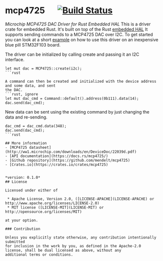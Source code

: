 # mcp4725 &emsp; [![Build Status](https://travis-ci.org/mendelt/mcp4725.svg?branch=master)](https://travis-ci.org/mendelt/mcp4725)

*Microchip MCP4725 DAC Driver for Rust Embedded HAL*
This is a driver crate for embedded Rust. It's built on top of the Rust
[embedded HAL](https://github.com/rust-embedded/embedded-hal)
It supports sending commands to a MCP4725 DAC over I2C.
To get started you can look at a short
[example](https://github.com/mendelt/bluepill-examples/blob/master/examples/01-bluepill_saw.rs)
on how to use this driver on an inexpensive blue pill STM32F103 board.

The driver can be initialized by calling create and passing it an I2C interface.
```rust, ignore
let mut dac = MCP4725::create(i2c);
```rust

A command can then be created and initialized with the device address and some data, and sent
the DAC.
```rust, ignore
let mut dac_cmd = Command::default().address(0b111).data(14);
dac.send(dac_cmd);
```

New data can be sent using the existing command by just changing the data and re-sending.
```rust, ignore
dac_cmd = dac_cmd.data(348);
dac.send(dac_cmd);
```rust

## More information
- [MCP4725 datasheet](http://ww1.microchip.com/downloads/en/DeviceDoc/22039d.pdf)
- [API documentation](https://docs.rs/mcp4725/)
- [Github repository](https://github.com/mendelt/mcp4725)
- [Crates.io](https://crates.io/crates/mcp4725)


*version: 0.1.0*
## License

Licensed under either of

 * Apache License, Version 2.0, ([LICENSE-APACHE](LICENSE-APACHE) or http://www.apache.org/licenses/LICENSE-2.0)
 * MIT license ([LICENSE-MIT](LICENSE-MIT) or http://opensource.org/licenses/MIT)

at your option.

### Contribution

Unless you explicitly state otherwise, any contribution intentionally submitted
for inclusion in the work by you, as defined in the Apache-2.0 license, shall be dual licensed as above, without any
additional terms or conditions.

